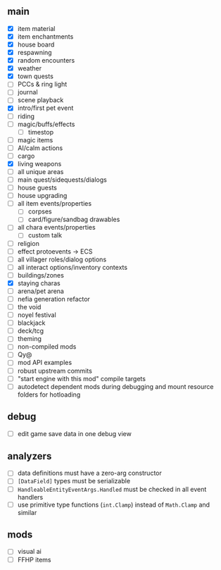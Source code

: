 ## main
- [x] item material
- [x] item enchantments
- [x] house board
- [x] respawning
- [x] random encounters
- [x] weather
- [x] town quests
- [ ] PCCs & ring light
- [ ] journal
- [ ] scene playback
- [x] intro/first pet event
- [ ] riding
- [ ] magic/buffs/effects
  + [ ] timestop
- [ ] magic items
- [ ] AI/calm actions
- [ ] cargo
- [x] living weapons
- [ ] all unique areas
- [ ] main quest/sidequests/dialogs
- [ ] house guests
- [ ] house upgrading
- [ ] all item events/properties
  + [ ] corpses
  + [ ] card/figure/sandbag drawables
- [ ] all chara events/properties
  + [ ] custom talk
- [ ] religion
- [ ] effect protoevents -> ECS
- [ ] all villager roles/dialog options
- [ ] all interact options/inventory contexts
- [ ] buildings/zones
- [x] staying charas
- [ ] arena/pet arena
- [ ] nefia generation refactor
- [ ] the void
- [ ] noyel festival
- [ ] blackjack
- [ ] deck/tcg
- [ ] theming
- [ ] non-compiled mods
- [ ] Qy@
- [ ] mod API examples
- [ ] robust upstream commits
- [ ] "start engine with this mod" compile targets
- [ ] autodetect dependent mods during debugging and mount resource folders for hotloading

## debug
- [ ] edit game save data in one debug view

## analyzers
- [ ] data definitions must have a zero-arg constructor
- [ ] `[DataField]` types must be serializable
- [ ] `HandleableEntityEventArgs.Handled` must be checked in all event handlers
- [ ] use primitive type functions (`int.Clamp`) instead of `Math.Clamp` and similar

## mods
- [ ] visual ai
- [ ] FFHP items
